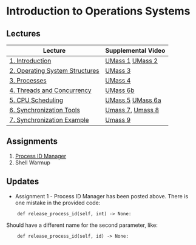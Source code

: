 # Introduction to Operations Systems

## Lectures

| Lecture                                             | Supplemental Video | 
|-----------------------------------------------------|-------|
| [1. Introduction](lectures/ch1.pptx)                | [UMass 1](https://youtu.be/dv4mXBsv6TI?list=PLacuG5pysFbDQU8kKxbUh4K5c1iL5_k7k) [UMass 2](https://youtu.be/Nc6KKSv_Ljc?list=PLacuG5pysFbDQU8kKxbUh4K5c1iL5_k7k)|
| [2. Operating System Structures](lectures/ch2.pptx) | [UMass 3](https://youtu.be/UxCiuctkKYo?list=PLacuG5pysFbDQU8kKxbUh4K5c1iL5_k7k)|
| [3. Processes](lectures/ch3.pptx)                   | [UMass 4](https://www.youtube.com/watch?v=SfG_BefeGT4&list=PLacuG5pysFbDQU8kKxbUh4K5c1iL5_k7k&index=4)|
| [4. Threads and Concurrency](lectures/ch4.pptx)                      | [UMass 6b](https://youtu.be/KhjqKZr3fdM?list=PLacuG5pysFbDQU8kKxbUh4K5c1iL5_k7k&t=1633) |
| [5. CPU Scheduling](lectures/ch5.pptx)                               | [UMass 5](https://www.youtube.com/watch?v=Q_tycyhNkgA&list=PLacuG5pysFbDQU8kKxbUh4K5c1iL5_k7k&index=5) [UMass 6a](https://youtu.be/KhjqKZr3fdM?list=PLacuG5pysFbDQU8kKxbUh4K5c1iL5_k7k)|
| [6. Synchronization Tools](lectures/ch6.pptx) | [Umass 7](https://www.youtube.com/watch?v=sYBfnDUsvrc&list=PLacuG5pysFbDQU8kKxbUh4K5c1iL5_k7k&index=7), [Umass 8](https://www.youtube.com/watch?v=o5cXttjjBVs&list=PLacuG5pysFbDQU8kKxbUh4K5c1iL5_k7k&index=8) |
| [7. Synchronization Example](lectures/ch7.pptx) | [Umass 9](https://www.youtube.com/watch?v=Kj8bL_L9Ah8&list=PLacuG5pysFbDQU8kKxbUh4K5c1iL5_k7k&index=9) | 

## Assignments

1. [Process ID Manager](https://classroom.github.com/a/XHdtHa23)
2. Shell Warmup
## Updates

* Assignment 1 - Process ID Manager has been posted above.  There is one mistake in the provided code:

```    def release_process_id(self, int) -> None:```

Should have a different name for the second parameter, like:

```    def release_process_id(self, id) -> None:```

